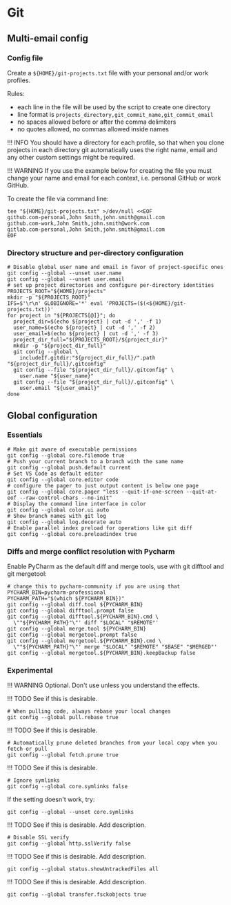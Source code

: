 # Git

## Multi-email config

### Config file

Create a `${HOME}/git-projects.txt` file with your personal and/or work profiles.

Rules:

- each line in the file will be used by the script to create one directory
- line format is `projects_directory,git_commit_name,git_commit_email`
- no spaces allowed before or after the comma delimiters
- no quotes allowed, no commas allowed inside names

!!! INFO
    You should have a directory for each profile,
    so that when you clone projects in each directory
    git automatically uses the right name, email
    and any other custom settings might be required.

!!! WARNING
    If you use the example below for creating the file
    you must change your name and email for each context,
    i.e. personal GitHub or work GitHub.

To create the file via command line:

```shell
tee "${HOME}/git-projects.txt" >/dev/null <<EOF
github.com-personal,John Smith,john.smith@gmail.com
github.com-work,John Smith,john.smith@work.com
gitlab.com-personal,John Smith,john.smith@gmail.com
EOF
```

### Directory structure and per-directory configuration

```shell
# Disable global user name and email in favor of project-specific ones
git config --global --unset user.name
git config --global --unset user.email
# set up project directories and configure per-directory identities
PROJECTS_ROOT="${HOME}/projects"
mkdir -p "${PROJECTS_ROOT}"
IFS=$'\r\n' GLOBIGNORE='*' eval 'PROJECTS=($(<${HOME}/git-projects.txt))'
for project in "${PROJECTS[@]}"; do
  project_dir=$(echo ${project} | cut -d ',' -f 1)
  user_name=$(echo ${project} | cut -d ',' -f 2)
  user_email=$(echo ${project} | cut -d ',' -f 3)
  project_dir_full="${PROJECTS_ROOT}/${project_dir}"
  mkdir -p "${project_dir_full}"
  git config --global \
    includeIf.gitdir:"${project_dir_full}/".path "${project_dir_full}/.gitconfig"
  git config --file "${project_dir_full}/.gitconfig" \
    user.name "${user_name}"
  git config --file "${project_dir_full}/.gitconfig" \
    user.email "${user_email}"
done
```

## Global configuration

### Essentials

```shell
# Make git aware of executable permissions
git config --global core.filemode true
# Push your current branch to a branch with the same name
git config --global push.default current
# Set VS Code as default editor
git config --global core.editor code
# configure the pager to just output content is below one page
git config --global core.pager "less --quit-if-one-screen --quit-at-eof --raw-control-chars --no-init"
# Display the command line interface in color
git config --global color.ui auto
# Show branch names with git log
git config --global log.decorate auto
# Enable parallel index preload for operations like git diff
git config --global core.preloadindex true
```

### Diffs and merge conflict resolution with Pycharm

Enable PyCharm as the default diff and merge tools, use with git difftool and git mergetool:

```shell
# change this to pycharm-community if you are using that
PYCHARM_BIN=pycharm-professional
PYCHARM_PATH="$(which ${PYCHARM_BIN})"
git config --global diff.tool ${PYCHARM_BIN}
git config --global difftool.prompt false
git config --global difftool.${PYCHARM_BIN}.cmd \
  \""${PYCHARM_PATH}"\"' diff "$LOCAL" "$REMOTE"'
git config --global merge.tool ${PYCHARM_BIN}
git config --global mergetool.prompt false
git config --global mergetool.${PYCHARM_BIN}.cmd \
  \""${PYCHARM_PATH}"\"' merge "$LOCAL" "$REMOTE" "$BASE" "$MERGED"'
git config --global mergetool.${PYCHARM_BIN}.keepBackup false
```

### Experimental

!!! WARNING
    Optional. Don't use unless you understand the effects.

!!! TODO
    See if this is desirable.

```shell
# When pulling code, always rebase your local changes
git config --global pull.rebase true
```

!!! TODO
    See if this is desirable.

```shell
# Automatically prune deleted branches from your local copy when you fetch or pull
git config --global fetch.prune true
```

!!! TODO
    See if this is desirable.

```shell
# Ignore symlinks
git config --global core.symlinks false
```

If the setting doesn't work, try:

```shell
git config --global --unset core.symlinks
```

!!! TODO
    See if this is desirable. Add description.

```shell
# Disable SSL verify
git config --global http.sslVerify false
```

!!! TODO
    See if this is desirable. Add description.

```shell
git config --global status.showUntrackedFiles all
```

!!! TODO
    See if this is desirable. Add description.

```shell
git config --global transfer.fsckobjects true
```
